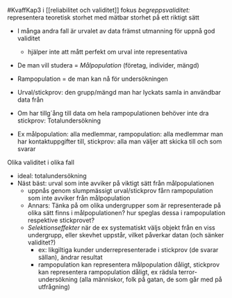 #KvaffKap3
i [[reliabilitet och validitet]] fokus *begreppsvaliditet:* representera teoretisk storhet med mätbar storhet på ett riktigt sätt
- I många andra fall är urvalet av data främst utmanning för uppnå god validitet
	- hjälper inte att mått perfekt om urval inte representativa
- De man vill studera = *Målpopulation* (företag, individer, mängd) 
- Rampopulation = de man kan nå för undersökningen
- Urval/stickprov: den grupp/mängd man har lyckats samla in användbar data från

- Om har tillg´ång till data om hela rampopulationen behöver inte dra stickprov: Totalundersökning
- Ex målpopulation: alla medlemmar, rampopulation: alla medlemmar man har kontaktuppgifter till, stickprov: alla man väljer att skicka till och som svarar

Olika validitet i olika fall
- ideal: totalundersökning
- Näst bäst: urval som inte avviker på viktigt sätt från målpopulationen
	- uppnås genom slumpmässigt urval/stickprov fårn rampopulation som inte avviker från målpopulation
	- Annars: Tänka på om olika undergrupper som är representerade på olika sätt finns i målpopulationen? hur speglas dessa i rampopulation respektive stickprovet?
	- *Selektionseffekter* när de ex systematiskt väljs objekt från en viss undergrupp, eller skevhet uppstår, vilket påverkar datan (och sänker validitet?)
		- ex: likgiltiga kunder underrepresenterade i stickprov (de svarar sällan), ändrar resultat
		- rampopulation kan representera målpopulation dåligt, stickprov kan representera rampopulation dåligt, ex rädsla terror-undersökning (alla människor, folk på gatan, de som går med på utfrågning)